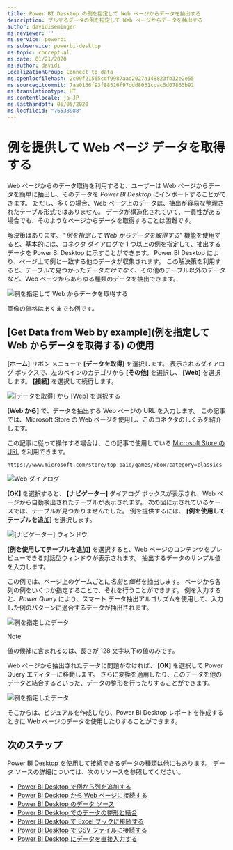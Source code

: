 ```yaml
---
title: Power BI Desktop の例を指定して Web ページからデータを抽出する
description: プルするデータの例を指定して Web ページからデータを抽出する
author: davidiseminger
ms.reviewer: ''
ms.service: powerbi
ms.subservice: powerbi-desktop
ms.topic: conceptual
ms.date: 01/21/2020
ms.author: davidi
LocalizationGroup: Connect to data
ms.openlocfilehash: 2c09f21565cdf9987aad2027a148823fb32e2e55
ms.sourcegitcommit: 7aa0136f93f88516f97ddd8031ccac5d07863b92
ms.translationtype: HT
ms.contentlocale: ja-JP
ms.lasthandoff: 05/05/2020
ms.locfileid: "76538988"
---
```

# <a name="get-webpage-data-by-providing-examples"></a>例を提供して Web ページ データを取得する

Web ページからのデータ取得を利用すると、ユーザーは Web ページからデータを簡単に抽出し、そのデータを *Power BI Desktop* にインポートすることができます。 ただし、多くの場合、Web ページ上のデータは、抽出が容易な整理されたテーブル形式ではありません。 データが構造化されていて、一貫性がある場合でも、そのようなページからデータを取得することは困難です。

解決策はあります。 "*例を指定して Web からデータを取得する*" 機能を使用すると、基本的には、コネクタ ダイアログで 1 つ以上の例を指定して、抽出するデータを Power BI Desktop に示すことができます。 Power BI Desktop により、ページ上で例と一致する他のデータが収集されます。 この解決策を利用すると、テーブルで見つかったデータ*だけでなく*、その他のテーブル以外のデータなど、Web ページからあらゆる種類のデータを抽出できます。

![例を指定して Web からデータを取得する](media/desktop-connect-to-web-by-example/web-by-example_01.png)

画像の価格はあくまでも例です。

## <a name="using-get-data-from-web-by-example"></a>[Get Data from Web by example]\(例を指定して Web からデータを取得する\) の使用

**[ホーム]** リボン メニューで **[データを取得]** を選択します。 表示されるダイアログ ボックスで、左のペインのカテゴリから **[その他]** を選択し、 **[Web]** を選択します。 **[接続]** を選択して続行します。

![[データを取得] から [Web] を選択する](media/desktop-connect-to-web-by-example/web-by-example_03.png)

**[Web から]** で、データを抽出する Web ページの URL を入力します。 この記事では、Microsoft Store の Web ページを使用し、このコネクタのしくみを紹介します。

この記事に従って操作する場合は、この記事で使用している [Microsoft Store の URL](https://www.microsoft.com/store/top-paid/games/xbox?category=classics) を利用できます。

    https://www.microsoft.com/store/top-paid/games/xbox?category=classics

![Web ダイアログ](media/desktop-connect-to-web-by-example/web-by-example_04.png)

**[OK]** を選択すると、 **[ナビゲーター]** ダイアログ ボックスが表示され、Web ページから自動検出されたテーブルが表示されます。 次の図に示されているケースでは、テーブルが見つかりませんでした。 例を提供するには、 **[例を使用してテーブルを追加]** を選択します。

![[ナビゲーター] ウィンドウ](media/desktop-connect-to-web-by-example/web-by-example_05.png)

**[例を使用してテーブルを追加]** を選択すると、Web ページのコンテンツをプレビューできる対話型ウィンドウが表示されます。 抽出するデータのサンプル値を入力します。

この例では、ページ上のゲームごとに*名前*と*価格*を抽出します。 ページから各列の例をいくつか指定することで、それを行うことができます。 例を入力すると、*Power Query* により、スマート データ抽出アルゴリズムを使用して、入力した例のパターンに適合するデータが抽出されます。

![例を指定したデータ](media/desktop-connect-to-web-by-example/web-by-example_06.png)

> [!NOTE]
> 値の候補に含まれるのは、長さが 128 文字以下の値のみです。

Web ページから抽出されたデータに問題がなければ、 **[OK]** を選択して Power Query エディターに移動します。 さらに変換を適用したり、このデータを他のデータと結合するといった、データの整形を行ったりすることができます。

![例を指定したデータ](media/desktop-connect-to-web-by-example/web-by-example_07.png)

そこからは、ビジュアルを作成したり、Power BI Desktop レポートを作成するときに Web ページのデータを使用したりすることができます。

## <a name="next-steps"></a>次のステップ

Power BI Desktop を使用して接続できるデータの種類は他にもあります。 データ ソースの詳細については、次のリソースを参照してください。

* [Power BI Desktop で例から列を追加する](desktop-add-column-from-example.md)
* [Power BI Desktop から Web ページに接続する](desktop-connect-to-web.md)
* [Power BI Desktop のデータ ソース](desktop-data-sources.md)
* [Power BI Desktop でのデータの整形と結合](desktop-shape-and-combine-data.md)
* [Power BI Desktop で Excel ブックに接続する](desktop-connect-excel.md)
* [Power BI Desktop で CSV ファイルに接続する](desktop-connect-csv.md)
* [Power BI Desktop にデータを直接入力する](desktop-enter-data-directly-into-desktop.md)
